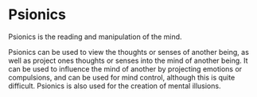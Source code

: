 # Psionics

Psionics is the reading and manipulation of the mind. 

Psionics can be used to view the thoughts or senses of another being, as well as project ones thoughts or senses into the mind of another being. It can be used to influence the mind of another by projecting emotions or 
compulsions, and can be used for mind control, although this is quite difficult. Psionics is also used for the creation of mental illusions.
